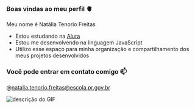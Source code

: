 ### Boas vindas ao meu perfil 🫀

Meu nome é Natália Tenorio Freitas

- Estou estudando na [Alura](https://www.alura.com.br)
- Estou me desenvolvendo na linguagem JavaScript
- Utilizo esse espaço para minha organização e compartilhamento dos meus projetos desenvolvidos

### Você pode entrar em contato comigo 📫

@natalia.tenorio.freitas@escola.pr.gov.br

![descrição do GIF](https://media.tenor.com/EbsMN6_dOvYAAAAM/quby-chan-hi.gif)
